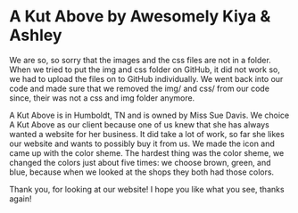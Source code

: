 # A Kut Above by Awesomely Kiya & Ashley

We are so, so sorry that the images and the css files are not in a folder. When we tried to put the img and css folder on GitHub, it did not work so, we had to upload the files on to GitHub individually. We went back into our code and made sure that we removed the img/ and css/ from our code since, their was not a css and img folder anymore.

A Kut Above is in Humboldt, TN and is owned by Miss Sue Davis. We choice A Kut Above as our client because one of us knew that she has always wanted a website for her business. It did take a lot of work, so far she likes our website and wants to possibly buy it from us. We made the icon and came up with the color sheme. The hardest thing was the color sheme, we changed the colors just about five times: we choose brown, green, and blue, because when we looked at the shops they both had those colors. 


Thank you, for looking at our website! 
I hope you like what you see, thanks again!
